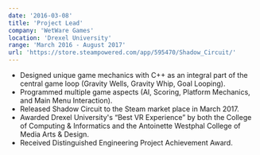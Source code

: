 ```yaml
---
date: '2016-03-08'
title: 'Project Lead'
company: 'WetWare Games'
location: 'Drexel University'
range: 'March 2016 - August 2017'
url: 'https://store.steampowered.com/app/595470/Shadow_Circuit/'
---
```


- Designed unique game mechanics with C++ as an integral part of the central game loop (Gravity Wells, Gravity Whip, Goal Looping).
- Programmed multiple game aspects (AI, Scoring, Platform Mechanics, and Main Menu Interaction).
- Released Shadow Circuit to the Steam market place in March 2017.
- Awarded Drexel University's “Best VR Experience” by both the College of Computing & Informatics and the Antoinette Westphal College of Media Arts & Design.
- Received Distinguished Engineering Project Achievement Award.
